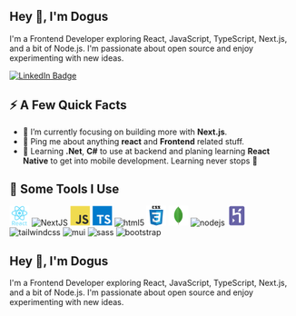 <h2>Hey 👋, I'm Dogus</a></h2>
<p> I'm a Frontend Developer exploring React, JavaScript, TypeScript, Next.js, and a bit of Node.js. I'm passionate about open source and enjoy experimenting with new ideas.</p>
<p>  <a href="www.linkedin.com/in/dm0101"><img src="https://img.shields.io/badge/-@Dogus-0077B5?style=flat-square&amp;labelColor=0077B5&amp;logo=LinkedIn&amp;link=www.linkedin.com/in/dm0101" alt="LinkedIn Badge"></a> </p>
<h2>⚡️ A Few Quick Facts</h2>
<ul>
<li>🔭 I’m currently focusing on building more with <strong>Next.js</strong>.</li>
<li>💬 Ping me about anything <strong>react</strong> and <strong>Frontend</strong> related stuff.</li>
<li>🧐 Learning <strong>.Net</strong>, <strong>C#</strong> to use at backend and planing learning <strong>React Native</strong> to get into mobile development. Learning never stops 💪</li>
</ul>  
<h2>🚀 Some Tools I Use</h2>
<p align="left">
<img src="https://raw.githubusercontent.com/devicons/devicon/master/icons/react/react-original-wordmark.svg" alt="react" width="35" height="35" />
<img src="https://cdn.jsdelivr.net/gh/devicons/devicon@latest/icons/nextjs/nextjs-original.svg" alt="NextJS" width="35" height="35" />
<img src="https://raw.githubusercontent.com/devicons/devicon/master/icons/javascript/javascript-original.svg" alt="javascript" width="35" height="35" />
<img src="https://raw.githubusercontent.com/devicons/devicon/master/icons/typescript/typescript-original.svg" alt="typescript" width="35" height="35" />
<img src="https://cdn.jsdelivr.net/gh/devicons/devicon@latest/icons/html5/html5-original.svg" alt="html5" width="35" height="35" />
<img src="https://raw.githubusercontent.com/devicons/devicon/master/icons/css3/css3-original-wordmark.svg" alt="css3" width="35" height="35" />
<img src="https://raw.githubusercontent.com/devicons/devicon/master/icons/mongodb/mongodb-original.svg" alt="mongodb" width="35" height="35" />
<img src="https://cdn.jsdelivr.net/gh/devicons/devicon@latest/icons/nodejs/nodejs-plain-wordmark.svg" alt="nodejs" width="35" height="35" />
<img src="https://raw.githubusercontent.com/devicons/devicon/master/icons/heroku/heroku-plain.svg" alt="heroku" width="35" height="35" />
<img src="https://cdn.jsdelivr.net/gh/devicons/devicon@latest/icons/tailwindcss/tailwindcss-original.svg" alt="tailwindcss" width="35" height="35" />
<img src="https://cdn.jsdelivr.net/gh/devicons/devicon@latest/icons/materialui/materialui-original.svg" alt="mui" width="35" height="35" />
<img src="https://cdn.jsdelivr.net/gh/devicons/devicon@latest/icons/sass/sass-original.svg" alt="sass" width="35" height="35" />
<img src="https://cdn.jsdelivr.net/gh/devicons/devicon@latest/icons/bootstrap/bootstrap-original.svg" alt="bootstrap" width="35" height="35" />
</p>






## Hey 👋, I'm Dogus
I'm a Frontend Developer exploring React, JavaScript, TypeScript, Next.js, and a bit of Node.js. I'm passionate about open source and enjoy experimenting with new ideas.
<!--
**DogusM/DogusM** is a ✨ _special_ ✨ repository because its `README.md` (this file) appears on your GitHub profile.

Here are some ideas to get you started:

- 🔭 I’m currently working on ...
- 🌱 I’m currently learning ...
- 👯 I’m looking to collaborate on ...
- 🤔 I’m looking for help with ...
- 💬 Ask me about ...
- 📫 How to reach me: ...
- 😄 Pronouns: ...
- ⚡ Fun fact: ...
-->

